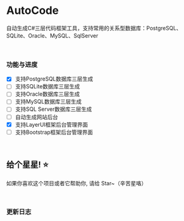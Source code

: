 # AutoCode
自动生成C#三层代码框架工具，支持常用的关系型数据库：PostgreSQL、SQLite、Oracle、MySQL、SqlServer

&nbsp;

### 功能与进度

- [x] 支持PostgreSQL数据库三层生成
- [ ] 支持SQLite数据库三层生成
- [ ] 支持Oracle数据库三层生成
- [ ] 支持MySQL数据库三层生成
- [ ] 支持SQL Server数据库三层生成
- [ ] 自动生成网站后台
- [x] 支持LayerUI框架后台管理界面
- [ ] 支持Bootstrap框架后台管理界面

&nbsp;

## 给个星星! ⭐️
如果你喜欢这个项目或者它帮助你, 请给 Star~（辛苦星咯）



&nbsp;

### 更新日志



